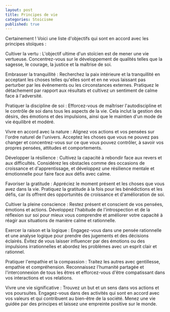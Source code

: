 ```yaml
---
layout: post
title: Principes de vie
categories: Stoicisme
published: true
---
```


Certainement ! Voici une liste d'objectifs qui sont en accord avec les principes stoïques :

Cultiver la vertu : L'objectif ultime d'un stoïcien est de mener une vie vertueuse. Concentrez-vous sur le développement de qualités telles que la sagesse, le courage, la justice et la maîtrise de soi.

Embrasser la tranquillité : Recherchez la paix intérieure et la tranquillité en acceptant les choses telles qu'elles sont et en ne vous laissant pas perturber par les événements ou les circonstances externes. Pratiquez le détachement par rapport aux résultats et cultivez un sentiment de calme face à l'adversité.

Pratiquer la discipline de soi : Efforcez-vous de maîtriser l'autodiscipline et le contrôle de soi dans tous les aspects de la vie. Cela inclut la gestion des désirs, des émotions et des impulsions, ainsi que le maintien d'un mode de vie équilibré et modéré.

Vivre en accord avec la nature : Alignez vos actions et vos pensées sur l'ordre naturel de l'univers. Acceptez les choses que vous ne pouvez pas changer et concentrez-vous sur ce que vous pouvez contrôler, à savoir vos propres pensées, attitudes et comportements.

Développer la résilience : Cultivez la capacité à rebondir face aux revers et aux difficultés. Considérez les obstacles comme des occasions de croissance et d'apprentissage, et développez une résilience mentale et émotionnelle pour faire face aux défis avec calme.

Favoriser la gratitude : Appréciez le moment présent et les choses que vous avez dans la vie. Pratiquez la gratitude à la fois pour les bénédictions et les défis, car ils offrent des opportunités de croissance et d'amélioration de soi.

Cultiver la pleine conscience : Restez présent et conscient de vos pensées, émotions et actions. Développez l'habitude de l'introspection et de la réflexion sur soi pour mieux vous comprendre et améliorer votre capacité à réagir aux situations de manière calme et rationnelle.

Exercer la raison et la logique : Engagez-vous dans une pensée rationnelle et une analyse logique pour prendre des jugements et des décisions éclairés. Évitez de vous laisser influencer par des émotions ou des impulsions irrationnelles et abordez les problèmes avec un esprit clair et rationnel.

Pratiquer l'empathie et la compassion : Traitez les autres avec gentillesse, empathie et compréhension. Reconnaissez l'humanité partagée et l'interconnexion de tous les êtres et efforcez-vous d'être compatissant dans vos interactions et vos relations.

Vivre une vie significative : Trouvez un but et un sens dans vos actions et vos poursuites. Engagez-vous dans des activités qui sont en accord avec vos valeurs et qui contribuent au bien-être de la société. Menez une vie guidée par des principes et laissez une empreinte positive sur le monde.
